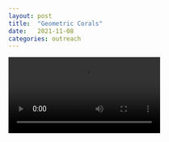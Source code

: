 ```yaml
---
layout: post
title:  "Geometric Corals"
date:   2021-11-08
categories: outreach
---
```


![](/assets/posts/geometry.MOV)
